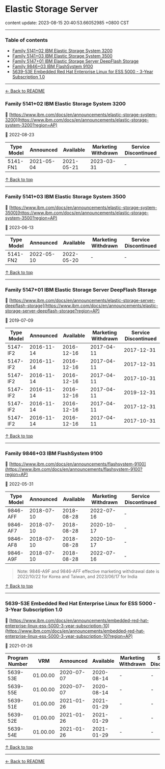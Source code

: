# Elastic Storage Server

content update: 2023-08-15 20:40:53.66052985 +0800 CST

---

### Table of contents


- [Family 5141+02 IBM Elastic Storage System 3200](#family-514102-ibm-elastic-storage-system-3200)
- [Family 5141+03 IBM Elastic Storage System 3500](#family-514103-ibm-elastic-storage-system-3500)
- [Family 5147+01 IBM Elastic Storage Server DeepFlash Storage](#family-514701-ibm-elastic-storage-server-deepflash-storage)
- [Family 9846+03 IBM FlashSystem 9100](#family-984603-ibm-flashsystem-9100)
- [5639-53E Embedded Red Hat Enterprise Linux for ESS 5000 - 3-Year Subscription 1.0](#5639-53e-embedded-red-hat-enterprise-linux-for-ess-5000-3-year-subscription-10)

---

[← Back to README](../README.md)





### Family 5141+02 IBM Elastic Storage System 3200

🔗 [https://www.ibm.com/docs/en/announcements/elastic-storage-system-3200](https://www.ibm.com/docs/en/announcements/elastic-storage-system-3200?region=AP)

📅 2022-08-23

| Type Model | Announced | Available | Marketing Withdrawn | Service Discontinued |
| --- | --- | --- | --- | --- |
| 5141-FN1 | 2021-05-04 | 2021-05-21 | 2023-03-31 | - |





[↑ Back to top](#table-of-contents)

---





### Family 5141+03 IBM Elastic Storage System 3500

🔗 [https://www.ibm.com/docs/en/announcements/elastic-storage-system-3500](https://www.ibm.com/docs/en/announcements/elastic-storage-system-3500?region=AP)

📅 2023-06-13

| Type Model | Announced | Available | Marketing Withdrawn | Service Discontinued |
| --- | --- | --- | --- | --- |
| 5141-FN2 | 2022-05-10 | 2022-05-20 | - | - |





[↑ Back to top](#table-of-contents)

---





### Family 5147+01 IBM Elastic Storage Server DeepFlash Storage

🔗 [https://www.ibm.com/docs/en/announcements/elastic-storage-server-deepflash-storage](https://www.ibm.com/docs/en/announcements/elastic-storage-server-deepflash-storage?region=AP)

📅 2019-07-09

| Type Model | Announced | Available | Marketing Withdrawn | Service Discontinued |
| --- | --- | --- | --- | --- |
| 5147-IF2 | 2016-11-14 | 2016-12-16 | 2017-04-11 | 2017-12-31 |
| 5147-IF2 | 2016-11-14 | 2016-12-16 | 2017-04-11 | 2017-12-31 |
| 5147-IF2 | 2016-11-14 | 2016-12-16 | 2017-04-11 | 2017-10-31 |
| 5147-IF2 | 2016-11-14 | 2016-12-16 | 2017-04-11 | 2019-12-31 |
| 5147-IF2 | 2016-11-14 | 2016-12-16 | 2017-04-11 | 2017-12-31 |
| 5147-IF2 | 2016-11-14 | 2016-12-16 | 2017-04-11 | 2017-10-31 |





[↑ Back to top](#table-of-contents)

---





### Family 9846+03 IBM FlashSystem 9100

🔗 [https://www.ibm.com/docs/en/announcements/flashsystem-9100](https://www.ibm.com/docs/en/announcements/flashsystem-9100?region=AP)

📅 2022-05-31

| Type Model | Announced | Available | Marketing Withdrawn | Service Discontinued |
| --- | --- | --- | --- | --- |
| 9846-AFF | 2018-07-10 | 2018-08-28 | 2022-07-16 | - |
| 9846-AF7 | 2018-07-10 | 2018-08-28 | 2020-10-17 | - |
| 9846-AF8 | 2018-07-10 | 2018-08-28 | 2020-10-17 | - |
| 9846-A9F | 2018-07-10 | 2018-08-28 | 2022-07-16 | - |

> Note: 9846-A9F and 9846-AFF effective marketing withdrawal date is
2022/10/22 for Korea and Taiwan, and 2023/06/17 for India



[↑ Back to top](#table-of-contents)

---





### 5639-53E Embedded Red Hat Enterprise Linux for ESS 5000 - 3-Year Subscription 1.0

🔗 [https://www.ibm.com/docs/en/announcements/embedded-red-hat-enterprise-linux-ess-5000-3-year-subscription-10](https://www.ibm.com/docs/en/announcements/embedded-red-hat-enterprise-linux-ess-5000-3-year-subscription-10?region=AP)

📅 2021-01-26

| Program Number | VRM | Announced | Available | Marketing Withdrawn | Service Discontinued |
| --- | --- | --- | --- | --- | --- |
| 5639-53E | 01.00.00 | 2020-07-07 | 2020-08-14 | - | - |
| 5639-55E | 01.00.00 | 2020-07-07 | 2020-08-14 | - | - |
| 5639-51E | 01.00.00 | 2021-01-26 | 2021-01-29 | - | - |
| 5639-52E | 01.00.00 | 2021-01-26 | 2021-01-29 | - | - |
| 5639-54E | 01.00.00 | 2021-01-26 | 2021-01-29 | - | - |





[↑ Back to top](#table-of-contents)

---



[← Back to README](../README.md)
